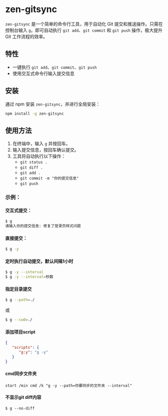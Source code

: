 
# zen-gitsync

`zen-gitsync` 是一个简单的命令行工具，用于自动化 Git 提交和推送操作。只需在控制台输入 `g`，即可自动执行 `git add`、`git commit` 和 `git push` 操作，极大提升 Git 工作流程的效率。

## 特性

- 一键执行 `git add`、`git commit`、`git push`
- 使用交互式命令行输入提交信息

## 安装

通过 npm 安装 `zen-gitsync`，并进行全局安装：

```bash
npm install -g zen-gitsync
```

## 使用方法

1. 在终端中，输入 `g` 并按回车。
2. 输入提交信息，按回车确认提交。
3. 工具将自动执行以下操作：
    - `git status .`
    - `git diff .`
    - `git add .`
    - `git commit -m "你的提交信息"`
    - `git push`

### 示例：
#### 交互式提交：
```bash
$ g
请输入你的提交信息: 修复了登录页样式问题
```
#### 直接提交：
```bash
$ g -y
```
#### 定时执行自动提交，默认间隔1小时
```bash
$ g -y --interval
$ g -y --interval=秒数 
```
#### 指定目录提交
```bash
$ g --path=./
```
或
```bash
$ g --cwd=./
```

#### 添加项目script
```json
{
   "scripts": {
      "g:y": "g -y"
   }
}
```

#### cmd同步文件夹
```shell
start /min cmd /k "g -y --path=你要同步的文件夹 --interval"
```

#### 不显示git diff内容
```shell
$ g --no-diff
```
